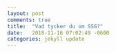```yaml
---
layout: post
comments: true
title:  "Vad tycker du om SSG?"
date:   2018-11-16 07:02:49 -0600
categories: jekyll update
---
```


